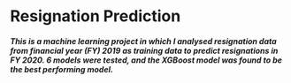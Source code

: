 # Resignation Prediction
##### This is a machine learning project in which I analysed resignation data from financial year (FY) 2019 as training data to predict resignations in FY 2020. 6 models were tested, and the XGBoost model was found to be the best performing model.
